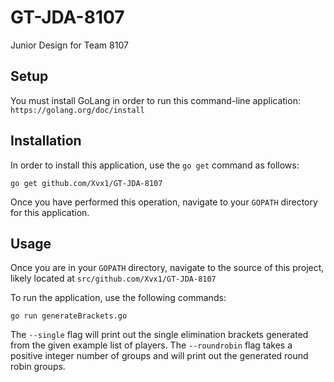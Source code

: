 # GT-JDA-8107
Junior Design for Team 8107

## Setup
You must install GoLang in order to run this command-line application:
`
https://golang.org/doc/install
`

## Installation
In order to install this application, use the `go get` command as follows:

`go get github.com/Xvx1/GT-JDA-8107`

Once you have performed this operation, navigate to your `GOPATH` directory for this application.

## Usage
Once you are in your `GOPATH` directory, navigate to the source of this project, likely located at `src/github.com/Xvx1/GT-JDA-8107`

To run the application, use the following commands:

`go run generateBrackets.go`

The `--single` flag will print out the single elimination brackets generated from the given example list of players.
The `--roundrobin` flag takes a positive integer number of groups and will print out the generated round robin groups.
